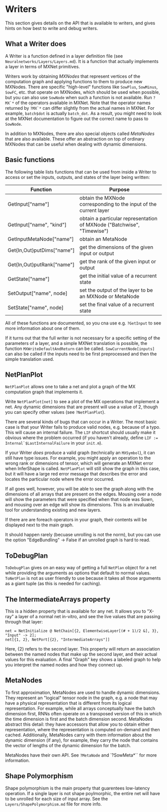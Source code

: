 # Writers

This section gives details on the API that is available to writers, and gives hints on how best to write and debug writers.

## What a Writer does

A Writer is a function defined in a layer definition file (see `Neuralnetworks/Layers/Layers.md`). It is a function that actually implements a layer in terms of MXNet primitives.

Writers work by obtaining *MXNodes* that represent vertices of the computation graph and applying functions to them to produce new MXNodes. There are specific "high-level" functions like `SowPlus`, `SowMinus`, `SowFC`, etc. that operate on MXNodes, which should be used when possible, but you can also use `SowNode` when such a function is not available. Run ``?MX`*`` of the operators available in MXNet. Note that the operator names returned by ``?MX`*`` can differ slightly from the actual names in MXNet. For example, `batch$dot` is actually `batch_dot`. As a result, you might need to look at the MXNet documentation to figure out the correct name to pass to `SowNode`.

In addition to MXNodes, there are also special objects called *MetaNodes* that are also available. These offer an abstraction on top of ordinary MXNodes that can be useful when dealing with dynamic dimensions. 

## Basic functions

The following table lists functions that can be used from inside a Writer to access or set the inputs, outputs, and states of the layer being written:

| Function | Purpose | 
| ---- | ---- |
| GetInput["name"] | obtain the MXNode corresponding to the input of the current layer |
| GetInput["name", "kind"] | obtain a particular representation of MXNode ("Batchwise", "Timewise") |
| GetInputMetaNode["name"] | obtain an MetaNode |
| Get{In,Out}putDims["name"]| get the dimensions of the given input or output |
| Get{In,Out}putRank["name"] | get the rank of the given input or output |
| GetState["name"] | get the initial value of a recurrent state |
| SetOutput["name", node] | set the output of the layer to be an MXNode or MetaNode |
| SetState["name", node] | set the final value of a recurrent state |

All of these functions are documented, so you cna use e.g. `?GetInput` to see more information about one of them.

If it turns out that the full writer is not necessary for a specific setting of the parameters of a layer, and a simple MXNet translation is possible, the function `MXWriteDefaultAndReturn` can be called. `SowCurrentNode[inputs]` can also be called if the inputs need to be first preprocessed and then the simple translation used.

## NetPlanPlot

`NetPlanPlot` allows one to take a net and plot a graph of the MX computation graph that implements it. 

Write `NetPlanPlot[net]` to see a plot of the MX operations that implement a net. Any dynamic dimensions that are present will use a value of 2, though you can specify other values (see `?NetPlanPlot`).

There are several kinds of bugs that can occur in a Writer. The most basic case is that your Writer fails to produce valid nodes, e.g. because of a typo. This will cause an internal failure. The `LIF` shortcut should usually make it obvious where the problem occurred (if you haven't already, define ``LIF := Internal`$LastInternalFailure`` in your `init.m`).

If your Writer *does* produce a valid graph (technically an `MXSymbol`), it can still have type issues. For example, you might apply an operation to the wrong rank or dimensions of tensor, which will generate an MXNet error when InferShape is called. `NetPlanPlot` will still show the graph in this case, but it will have a large red error message that describes the error and locates the particular node where the error occurred. 

If all goes well, however, you will be able to see the graph along with the dimensions of all arrays that are present on the edges. Mousing over a node will show the parameters that were specified when that node was Sown, and mousing over an edge will show its dimensions. This is an invaluable tool for understanding existing and new layers.

If there are are foreach operators in your graph, their contents will be displayed next to the main graph.

It should happen rarely (becuase unrolling is not the norm), but you can use the option "EdgeBundling" -> False if an unrolled graph is hard to read.

## ToDebugPlan

`ToDebugPlan` gives on an easy way of getting a full `NetPlan` object for a net while providing the arguments as options that default to normal values. `ToNetPlan` is not as user friendly to use because it takes all those arguments as a giant tuple (as this is needed for caching).

## The IntermediateArrays property

This is a hidden property that is available for any net. It allows you to "X-ray" a layer of a normal net in-vitro, and see the live values that are passing through that layer:

```
net = NetInitialize @ NetChain[{2, ElementwiseLayer[(# + 1)/2 &], 3}, "Input" -> 2];
net[{1, 2}, NetPort[{2}, "IntermediateArrays"]]
```

Here, {2} refers to the second layer. This property will return an association between the named nodes that make up the second layer, and their actual values for this evaluation. A final "Graph" key shows a labeled graph to help you interpret the named nodes and how they connect up.

## MetaNodes

To first approximation, MetaNodes are used to handle dynamic dimensions. They represent an "logical" tensor node in the graph, e.g. a node that may have a physical representation that is different from its logical representation. For example, while all arrays conceptually have the batch dimension first, RNNs often operate on a transposed version of this in which the time dimension is first and the batch dimension second. MetaNodes abstract this detail: they have accessors that allow you to obtain either representation, where the representation is computed on-demand and then cached. Additionally, MetaNodes carry with them information about the dynamic dimension (if any), for example, they carry the node that contains the vector of lengths of the dynamic dimension for the batch.

MetaNodes have their own API. See `?MetaNode` and `?SowMeta*`` for more information.

## Shape Polymorphism

Shape polymorphism is the main property that guarentees low-latency operation. If a single layer is not shape poylmorphic, the entire net will have to be unrolled for each size of input array. See the `Layers/ShapePolymorphism.md` file for more info.